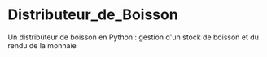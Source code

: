 # Distributeur_de_Boisson
Un distributeur de boisson en Python : gestion d'un stock de boisson et du rendu de la monnaie

